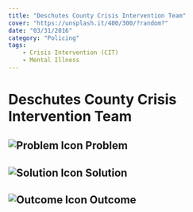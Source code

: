 ```yaml
---
title: "Deschutes County Crisis Intervention Team"
cover: "https://unsplash.it/400/300/?random?"
date: "03/31/2016"
category: "Policing"
tags:
    - Crisis Intervention (CIT)
    - Mental Illness
---
```


# Deschutes County Crisis Intervention Team

## ![Problem Icon](https://github.com/google/material-design-icons/raw/master/alert/1x_web/ic_error_outline_black_48dp.png "Problem") Problem

## ![Solution Icon](https://github.com/google/material-design-icons/raw/master/action/1x_web/ic_lightbulb_outline_black_48dp.png "Solution") Solution

## ![Outcome Icon](https://github.com/google/material-design-icons/raw/master/action/1x_web/ic_view_list_black_48dp.png "Outcome") Outcome
